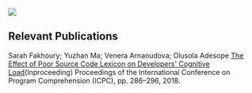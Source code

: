 
![]({{site.baseurl}}//vizRQ1.JPG)
## Relevant Publications

Sarah Fakhoury; Yuzhan Ma; Venera Arnaoudova; Olusola Adesope 
[The Effect of Poor Source Code Lexicon on Developers' Cognitive Load](2018-ICPC-Effect-lexicon-cognitive-load.pdf)(Inproceeding) 
Proceedings of the International Conference on Program Comprehension (ICPC), pp. 286–296, 2018.

